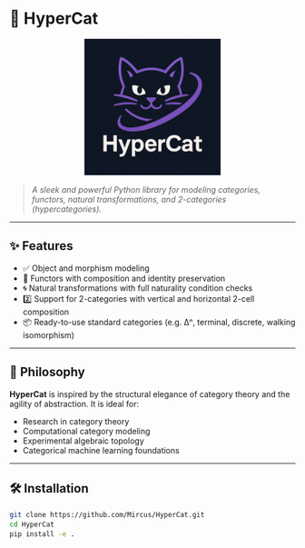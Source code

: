 # 🐾 HyperCat

<p align="center">
  <img src="./HyperCat_logo.png" alt="HyperCat Logo" width="240"/>
</p>

> *A sleek and powerful Python library for modeling categories, functors, natural transformations, and 2-categories (hypercategories).*

---

## ✨ Features

- ✅ Object and morphism modeling  
- 🔁 Functors with composition and identity preservation  
- 🌀 Natural transformations with full naturality condition checks  
- 2️⃣ Support for 2-categories with vertical and horizontal 2-cell composition  
- 📦 Ready-to-use standard categories (e.g. Δⁿ, terminal, discrete, walking isomorphism)

---

## 🧠 Philosophy

**HyperCat** is inspired by the structural elegance of category theory and the agility of abstraction. It is ideal for:
- Research in category theory
- Computational category modeling
- Experimental algebraic topology
- Categorical machine learning foundations

---

## 🛠️ Installation

```bash
git clone https://github.com/Mircus/HyperCat.git
cd HyperCat
pip install -e .

